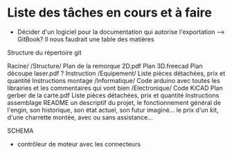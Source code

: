 # Liste des tâches en cours et à faire



* Décider d'un logiciel pour la documentation qui autorise l'exportation
  --> GitBook?
  Il nous faudrait une table des matières


Structure du répertoire git

Racine/
  /Structure/
    Plan de la remorque 2D.pdf
    Plan 3D.freecad
    Plan découpe laser.pdf ?
    Instruction
  /Equipement/
    Liste pièces détachées, prix et quantité
    Instructions montage
  /Informatique/
    Code arduino avec toutes les librairies et les commentaires qui vont bien
  /Electronique/
    Code KiCAD
    Plan gerber de la carte.pdf
    Liste pièces détachées, prix et quantité
    Instructions assemblage
  README
    un descriptif du projet, le fonctionnement général de l'engin, son historique, son état actuel, son futur imaginé...
    le prix d'un kit, d'une charrette montée, avec ou sans assistance...



SCHEMA
  * contrôleur de moteur avec les connecteurs
